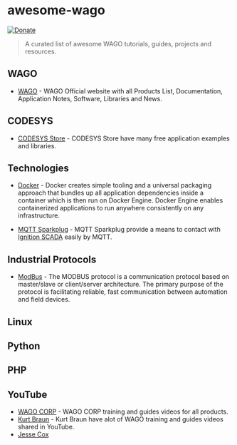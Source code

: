 # awesome-wago

[![Donate](https://img.shields.io/badge/Donate-PayPal-green.svg)](https://www.paypal.me/adeeptech)

> A curated list of awesome WAGO tutorials, guides, projects and resources.  

## WAGO

* [WAGO](https://www.wago.com/sg/ "WAGO") - WAGO Official website with all Products List, Documentation, Application Notes, Software, Libraries and News.  

## CODESYS

* [CODESYS Store](https://store.codesys.com/all-products.html "CODESYS Store") - CODESYS Store have many free application examples and libraries.  

## Technologies

* [Docker](https://www.docker.com/ "Docker") - Docker creates simple tooling and a universal packaging approach that bundles up all application dependencies inside a container which is then run on Docker Engine. Docker Engine enables containerized applications to run anywhere consistently on any infrastructure.  

* [MQTT Sparkplug](https://www.cirrus-link.com/mqtt-sparkplug-tahu/ "MQTT Sparkplug") - MQTT Sparkplug provide a means to contact with [Ignition SCADA](https://inductiveautomation.com/ "Ignition SCADA") easily by MQTT.

## Industrial Protocols

* [ModBus](https://www.wago.com/sg/modbus "ModBus") - The MODBUS protocol is a communication protocol based on master/slave or client/server architecture. The primary purpose of the protocol is facilitating reliable, fast communication between automation and field devices.  

## Linux

## Python

## PHP

## YouTube

* [WAGO CORP](https://www.youtube.com/user/WAGOCORP/videos) - WAGO CORP training and guides videos for all products.  
* [Kurt Braun](https://www.youtube.com/user/WagoKurt/videos) - Kurt Braun have alot of WAGO training and guides videos shared in YouTube.  
* [Jesse Cox](https://www.youtube.com/channel/UCXEwdiyGgzVDJD48f7rWOAw/videos)